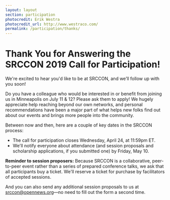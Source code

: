 ```yaml
---
layout: layout
section: participation
photocredit: Erik Westra
photocredit_url: http://www.westraco.com/
permalink: /participation/thanks/
---
```


# Thank You for Answering the SRCCON 2019 Call for Participation!

We're excited to hear you'd like to be at SRCCON, and we’ll follow up with you soon!

Do you have a colleague who would be interested in or benefit from joining us in Minneapolis on July 11 & 12? Please ask them to apply! We hugely appreciate help reaching beyond our own networks, and personal recommendations have been a major part of what helps new folks find out about our events and brings more people into the community.

Between now and then, here are a couple of key dates in the SRCCON process:

* The call for participation closes Wednesday, April 24, at 11:59pm ET.
* We'll notify everyone about attendance (and session proposals and scholarship applications, if you submitted one) by Friday, May 10.

**Reminder to session proposers:** Because SRCCON is a collaborative, peer-to-peer event rather than a series of prepared conference talks, we ask that all participants buy a ticket. We'll reserve a ticket for purchase by facilitators of accepted sessions.

And you can also send any additional session proposals to us at [srccon@opennews.org](mailto:srccon@opnnews.org)—no need to fill out the form a second time.
